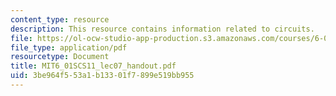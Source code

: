 ```yaml
---
content_type: resource
description: This resource contains information related to circuits.
file: https://ol-ocw-studio-app-production.s3.amazonaws.com/courses/6-01sc-introduction-to-electrical-engineering-and-computer-science-i-spring-2011/3be964f553a1b13301f7899e519bb955_MIT6_01SCS11_lec07_handout.pdf
file_type: application/pdf
resourcetype: Document
title: MIT6_01SCS11_lec07_handout.pdf
uid: 3be964f5-53a1-b133-01f7-899e519bb955
---
```

